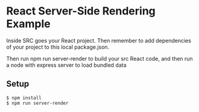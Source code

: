 # React Server-Side Rendering Example

Inside SRC goes your React project. Then remember to add dependencies of your project to this local package.json.

Then run npm run server-render to build your src React code, and then run a node with express server to load bundled data



## Setup
```
$ npm install
$ npm run server-render
```


